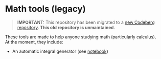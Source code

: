 # Math tools (legacy)

> **IMPORTANT:** This repository has been migrated to a [new Codeberg repository](https://codeberg.org/Songtech-0912/math-tools). **This old repository is unmaintained**.

These tools are made to help anyone studying math (particularly calculus). At the moment, they include:

- An automatic integral generator (see [notebook](integral-generator.ipynb))
